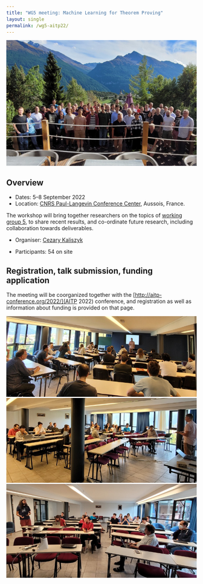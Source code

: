 ```yaml
---
title: "WG5 meeting: Machine Learning for Theorem Proving"
layout: single
permalink: /wg5-aitp22/
---
```


<img src="/_pages/WG5/2022-09-aitp22/aitp2022s.jpg"/>

## Overview

- Dates: 5–8 September 2022
- Location:  [CNRS Paul-Langevin Conference Center](https://www.caes.cnrs.fr/sejours/centre-paul-langevin/), Aussois, France.

The workshop will bring together researchers on the topics of [working group 5](/wg5), to share recent results, and co-ordinate future research, including collaboration towards deliverables.

- Organiser: [Cezary Kaliszyk](http://cl-informatik.uibk.ac.at/cek/)

- Participants: 54 on site

## Registration, talk submission, funding application

The meeting will be coorganized together with the [http://aitp-conference.org/2022/](AITP 2022) conference, and registration as well as information about funding is provided on that page.

<img src="/_pages/WG5/2022-09-aitp22/20220905_092421.jpg"/>

<img src="/_pages/WG5/2022-09-aitp22/20220905_092439.jpg"/>

<img src="/_pages/WG5/2022-09-aitp22/20220907_090539.jpg"/>
